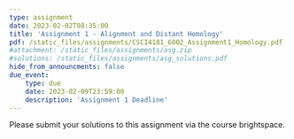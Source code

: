 ```yaml
---
type: assignment
date: 2023-02-02T08:35:00
title: 'Assignment 1 - Alignment and Distant Homology'
pdf: /static_files/assignments/CSCI4181_6802_Assignment1_Homology.pdf
#attachment: /static_files/assignments/asg.zip
#solutions: /static_files/assignments/asg_solutions.pdf
hide_from_announcments: false
due_event: 
    type: due
    date: 2023-02-09T23:59:00
    description: 'Assignment 1 Deadline'
---
```


Please submit your solutions to this assignment via the course brightspace.
